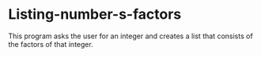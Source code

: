 # Listing-number-s-factors
This program asks the user for an integer and creates a list that consists of the factors of that integer.
